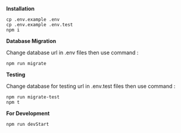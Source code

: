 **Installation**

```
cp .env.example .env
cp .env.example .env.test
npm i
```

**Database Migration**

Change database url in .env files then use command :

```
npm run migrate
```

**Testing**

Change database for testing url in .env.test files then use command :

```
npm run migrate-test
npm t
```

**For Development**

```
npm run devStart
```
